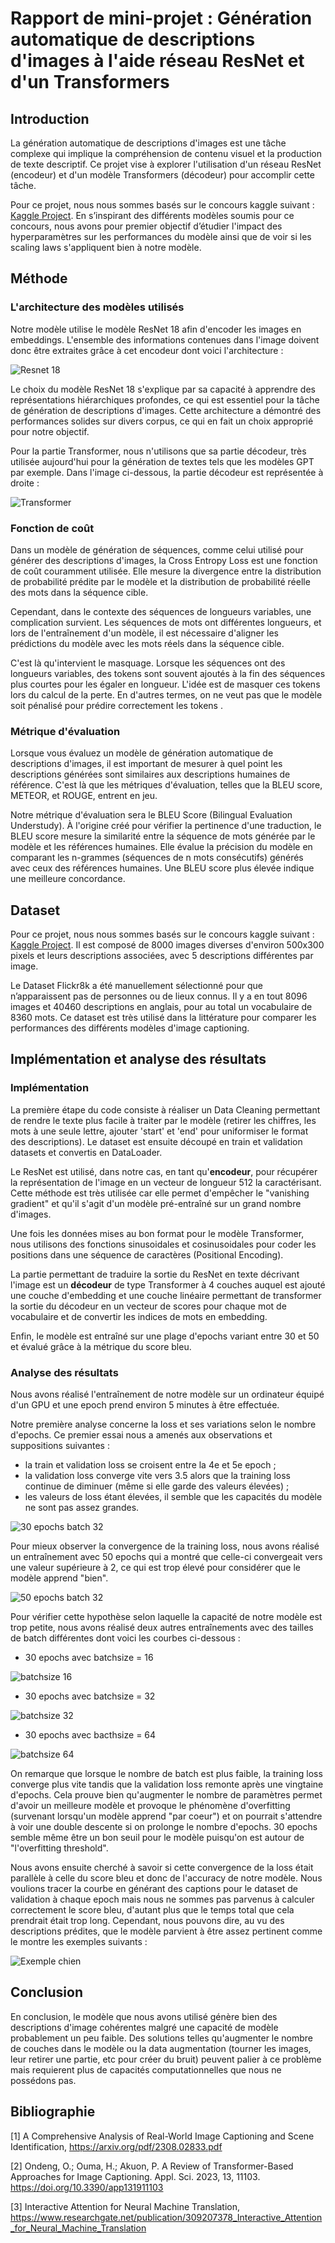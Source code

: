 # Rapport de mini-projet : Génération automatique de descriptions d'images à l'aide réseau ResNet et d'un Transformers

## Introduction

La génération automatique de descriptions d'images est une tâche complexe qui implique la compréhension de contenu visuel et la production de texte descriptif. Ce projet vise à explorer l'utilisation d'un réseau ResNet (encodeur) et d'un modèle Transformers (décodeur) pour accomplir cette tâche. 

Pour ce projet, nous nous sommes basés sur le concours kaggle suivant : [Kaggle Project](https://www.kaggle.com/datasets/adityajn105/flickr8k). En s’inspirant des différents modèles soumis pour ce concours, nous avons pour premier objectif d’étudier l'impact des hyperparamètres sur les performances du modèle ainsi que de voir si les scaling laws s'appliquent bien à notre modèle.

## Méthode

### L'architecture des modèles utilisés

Notre modèle utilise le modèle ResNet 18 afin d'encoder les images en embeddings. L'ensemble des informations contenues dans l'image doivent donc être extraites grâce à cet encodeur dont voici l'architecture :

![Resnet 18](https://penseeartificielle.fr/wp-content/uploads/2019/01/Proposed-Modified-ResNet-18-architecture-for-Bangla-HCR-In-the-diagram-conv-stands-for.jpg)

Le choix du modèle ResNet 18 s'explique par sa capacité à apprendre des représentations hiérarchiques profondes, ce qui est essentiel pour la tâche de génération de descriptions d'images. Cette architecture a démontré des performances solides sur divers corpus, ce qui en fait un choix approprié pour notre objectif.

Pour la partie Transformer, nous n'utilisons que sa partie décodeur, très utilisée aujourd'hui pour la génération de textes tels que les modèles GPT par exemple. Dans l'image ci-dessous, la partie décodeur est représentée à droite :

![Transformer](https://machinelearningmastery.com/wp-content/uploads/2021/08/attention_research_1.png)

### Fonction de coût

Dans un modèle de génération de séquences, comme celui utilisé pour générer des descriptions d'images, la Cross Entropy Loss est une fonction de coût couramment utilisée. Elle mesure la divergence entre la distribution de probabilité prédite par le modèle et la distribution de probabilité réelle des mots dans la séquence cible.

Cependant, dans le contexte des séquences de longueurs variables, une complication survient. Les séquences de mots ont différentes longueurs, et lors de l'entraînement d'un modèle, il est nécessaire d'aligner les prédictions du modèle avec les mots réels dans la séquence cible.

C'est là qu'intervient le masquage. Lorsque les séquences ont des longueurs variables, des tokens <pad> sont souvent ajoutés à la fin des séquences plus courtes pour les égaler en longueur. L'idée est de masquer ces tokens <pad> lors du calcul de la perte. En d'autres termes, on ne veut pas que le modèle soit pénalisé pour prédire correctement les tokens <pad>.

### Métrique d'évaluation

Lorsque vous évaluez un modèle de génération automatique de descriptions d'images, il est important de mesurer à quel point les descriptions générées sont similaires aux descriptions humaines de référence. C'est là que les métriques d'évaluation, telles que la BLEU score, METEOR, et ROUGE, entrent en jeu.

Notre métrique d'évaluation sera le BLEU Score (Bilingual Evaluation Understudy). À l'origine créé pour vérifier la pertinence d'une traduction, le BLEU score mesure la similarité entre la séquence de mots générée par le modèle et les références humaines. Elle évalue la précision du modèle en comparant les n-grammes (séquences de n mots consécutifs) générés avec ceux des références humaines. Une BLEU score plus élevée indique une meilleure concordance.

## Dataset

Pour ce projet, nous nous sommes basés sur le concours kaggle suivant : [Kaggle Project](https://www.kaggle.com/datasets/adityajn105/flickr8k). Il est composé de 8000 images diverses d'environ 500x300 pixels et leurs descriptions associées, avec 5 descriptions différentes par image.

Le Dataset Flickr8k a été manuellement sélectionné pour que n’apparaissent pas de personnes ou de lieux connus. Il y a en tout 8096 images et 40460 descriptions en anglais, pour au total un vocabulaire de 8360 mots. Ce dataset est très utilisé dans la littérature pour comparer les performances des différents modèles d'image captioning.

## Implémentation  et analyse des résultats

### Implémentation

La première étape du code consiste à réaliser un Data Cleaning permettant de rendre le texte plus facile à traiter par le modèle (retirer les chiffres, les mots à une seule lettre, ajouter 'start' et 'end' pour uniformiser le format des descriptions).
Le dataset est ensuite découpé en train et validation datasets et convertis en DataLoader. 

Le ResNet est utilisé, dans notre cas, en tant qu'**encodeur**, pour récupérer la représentation de l'image en un vecteur de longueur 512 la caractérisant. Cette méthode est très utilisée car elle permet d'empêcher le "vanishing gradient" et qu'il s'agit d'un modèle pré-entraîné sur un grand nombre d'images.

Une fois les données mises au bon format pour le modèle Transformer, nous utilisons des fonctions sinusoidales et cosinusoidales pour coder les positions dans une séquence de caractères (Positional Encoding).

La partie permettant de traduire la sortie du ResNet en texte décrivant l'image est un **décodeur** de type Transformer à 4 couches auquel est ajouté une couche d'embedding et une couche linéaire permettant de transformer la sortie du décodeur en un vecteur de scores pour chaque mot de vocabulaire et de convertir les indices de mots en embedding.

Enfin, le modèle est entraîné sur une plage d'epochs variant entre 30 et 50 et évalué grâce à la métrique du score bleu.

### Analyse des résultats

Nous avons réalisé l'entraînement de notre modèle sur un ordinateur équipé d'un GPU et une epoch prend environ 5 minutes à être effectuée.

Notre première analyse concerne la loss et ses variations selon le nombre d'epochs. Ce premier essai nous a amenés aux observations et suppositions suivantes : 

- la train et validation loss se croisent entre la 4e et 5e epoch ;
- la validation loss converge vite vers 3.5 alors que la training loss continue de diminuer (même si elle garde des valeurs élevées) ;
- les valeurs de loss étant élevées, il semble que les capacités du modèle ne sont pas assez grandes.

![30 epochs batch 32](30epochs.png)

Pour mieux observer la convergence de la training loss, nous avons réalisé un entraînement avec 50 epochs qui a montré que celle-ci convergeait vers une valeur supérieure à 2, ce qui est trop élevé pour considérer que le modèle apprend "bien".

![50 epochs batch 32](50epochs.png)

Pour vérifier cette hypothèse selon laquelle la capacité de notre modèle est trop petite, nous avons réalisé deux autres entraînements avec des tailles de batch différentes dont voici les courbes ci-dessous : 
- 30 epochs avec batchsize = 16

![batchsize 16](batch16.png)
- 30 epochs avec batchsize = 32

![batchsize 32](batch32.png)
- 30 epochs avec bacthsize = 64

![batchsize 64](batch64.png)

On remarque que lorsque le nombre de batch est plus faible, la training loss converge plus vite tandis que la validation loss remonte après une vingtaine d'epochs. Cela prouve bien qu'augmenter le nombre de paramètres permet d'avoir un meilleure modèle et provoque le phénomène d'overfitting (survenant lorsqu'un modèle apprend "par coeur") et on pourrait s'attendre à voir une double descente si on prolonge le nombre d'epochs. 30 epochs semble même être un bon seuil pour le modèle puisqu'on est autour de "l'overfitting threshold".

Nous avons ensuite cherché à savoir si cette convergence de la loss était parallèle à celle du score bleu et donc de l'accuracy de notre modèle. Nous voulions tracer la courbe en générant des captions pour le dataset de validation à chaque epoch mais nous ne sommes pas parvenus à calculer correctement le score bleu, d'autant plus que le temps total que cela prendrait était trop long. Cependant, nous pouvons dire, au vu des descriptions prédites, que le modèle parvient à être assez pertinent comme le montre les exemples suivants :

![Exemple chien](exemple.png)

## Conclusion

En conclusion, le modèle que nous avons utilisé génère bien des descriptions d'image cohérentes malgré une capacité de modèle probablement un peu faible. Des solutions telles qu'augmenter le nombre de couches dans le modèle ou la data augmentation (tourner les images, leur retirer une partie, etc pour créer du bruit) peuvent palier à ce problème mais requierent plus de capacités computationnelles que nous ne possédons pas.

## Bibliographie

[1] A Comprehensive Analysis of Real-World Image Captioning and Scene Identification, https://arxiv.org/pdf/2308.02833.pdf

[2] Ondeng, O.; Ouma, H.; Akuon, P. A Review of Transformer-Based Approaches for Image Captioning. Appl. Sci. 2023, 13, 11103. https://doi.org/10.3390/app131911103

[3] Interactive Attention for Neural Machine Translation, https://www.researchgate.net/publication/309207378_Interactive_Attention_for_Neural_Machine_Translation


